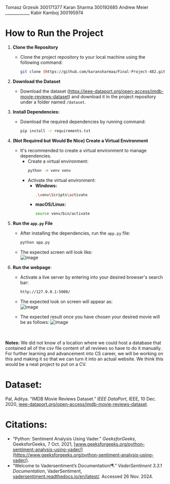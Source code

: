 Tomasz Grzesik 300171377 Karan Sharma 300192685
Andrew Meier ____________ Kabir Kamboj 300195974


# How to Run the Project

1. **Clone the Repository**
   - Clone the project repository to your local machine using the following command:
     ```bash
     git clone (https://github.com/karansharmaa/Final-Project-482.git)
     ```

2. **Download the Dataset**
   - Download the dataset (https://ieee-dataport.org/open-access/imdb-movie-reviews-dataset) and download it in the project repository under a folder named `/dataset`.

3. **Install Dependencies:**
   - Download the required dependencies by running command:
      ```bash
      pip install -r requirements.txt
      ```
    
3. **(Not Required but Would Be Nice) Create a Virtual Environment**
   - It's recommended to create a virtual environment to manage dependencies.
     - Create a virtual environment:
       ```bash
       python -m venv venv
       ```
     - Activate the virtual environment:
       - **Windows:**
         ```bash
         .\venv\Scripts\activate
         ```
       - **macOS/Linux:**
         ```bash
         source venv/bin/activate
         ```

4. **Run the `app.py` File**
   - After installing the dependencies, run the `app.py` file:
     ```bash
     python app.py
     ```
   - The expected screen will look like: <br>
     ![image](https://github.com/user-attachments/assets/5118d11e-650e-4fcc-9679-448cf449635c)


5. **Run the webpage**:
   - Activate a live server by entering into your desired browser's search bar:
      ```bash
      http://127.0.0.1:5000/
      ```
   - The expected look on screen will appear as: <br>
   ![image](https://github.com/user-attachments/assets/b367156f-4479-4602-b824-65b7ad45135a)


   - The expected result once you have chosen your desired movie will be as follows:
   ![image](https://github.com/user-attachments/assets/93ce71a2-0aec-4e2e-9801-afdaeb65f246)



     
<br></br>
**Notes:** 
We did not know of a location where we could host a database that contained all of the csv file content of all reviews so have to do it manually. 
For further learning and advancement into CS career, we will be working on this and making it so that we can turn it into an actual website. 
We think this would be a neat project to put on a CV. 

# Dataset:
Pal, Aditya. “IMDB Movie Reviews Dataset.” *IEEE DataPort*, IEEE, 10 Dec. 2020, [ieee-dataport.org/open-access/imdb-movie-reviews-dataset](https://ieee-dataport.org/open-access/imdb-movie-reviews-dataset).

# Citations:
- “Python: Sentiment Analysis Using Vader.” *GeeksforGeeks*, GeeksforGeeks, 7 Oct. 2021, [www.geeksforgeeks.org/python-sentiment-analysis-using-vader/](https://www.geeksforgeeks.org/python-sentiment-analysis-using-vader/).
- “Welcome to Vadersentiment’s Documentation!¶.” *VaderSentiment 3.3.1 Documentation*, VaderSentiment, [vadersentiment.readthedocs.io/en/latest/](https://vadersentiment.readthedocs.io/en/latest/). Accessed 26 Nov. 2024.


